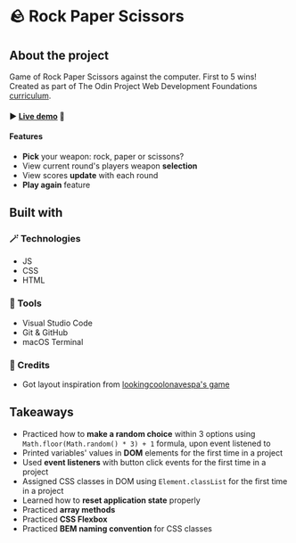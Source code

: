 # 🪨 Rock Paper Scissors

## About the project
Game of Rock Paper Scissors against the computer. First to 5 wins!
<br>Created as part of The Odin Project Web Development Foundations <a href="https://www.theodinproject.com/lessons/foundations-rock-paper-scissors">curriculum</a>.

#### ► <a href="">Live demo</a> 👀

#### Features
- **Pick** your weapon: rock, paper or scissons?
- View current round's players weapon **selection**
- View scores **update** with each round
- **Play again** feature


## Built with
### 🪄 Technologies
- JS
- CSS
- HTML

### 🔧 Tools
- Visual Studio Code
- Git & GitHub
- macOS Terminal

### 💙 Credits
- Got layout inspiration from <a href="https://github.com/lookingcoolonavespa/rock-paper-scissors">lookingcoolonavespa's game</a>


## Takeaways
- Practiced how to **make a random choice** within 3 options using `Math.floor(Math.random() * 3) + 1` formula, upon event listened to
- Printed variables' values in **DOM** elements for the first time in a project
- Used **event listeners** with button click events for the first time in a project
- Assigned CSS classes in DOM using `Element.classList` for the first time in a project
- Learned how to **reset application state** properly
- Practiced **array methods**
- Practiced **CSS Flexbox**
- Practiced **BEM naming convention** for CSS classes 
